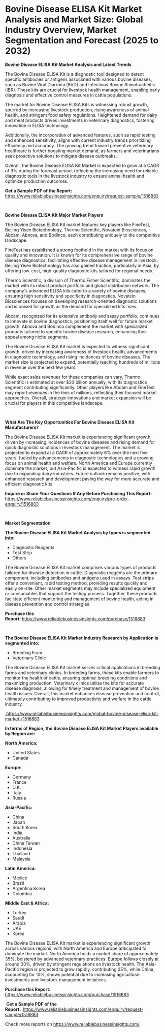 <p><h1>Bovine Disease ELISA Kit Market Analysis and Market Size: Global Industry Overview, Market Segmentation and Forecast (2025 to 2032)</h1></p><p><strong>Bovine Disease ELISA Kit Market Analysis and Latest Trends</strong></p>
<p><p>The Bovine Disease ELISA Kit is a diagnostic tool designed to detect specific antibodies or antigens associated with various bovine diseases, such as Bovine Viral Diarrhea (BVD) and Infectious Bovine Rhinotracheitis (IBR). These kits are crucial for livestock health management, enabling early diagnosis and effective control measures in cattle populations. </p><p>The market for Bovine Disease ELISA Kits is witnessing robust growth, spurred by increasing livestock production, rising awareness of animal health, and stringent food safety regulations. Heightened demand for dairy and meat products drives investments in veterinary diagnostics, fostering innovation in ELISA technology. </p><p>Additionally, the incorporation of advanced features, such as rapid testing and enhanced sensitivity, aligns with current industry trends prioritizing efficiency and accuracy. The growing trend toward preventive veterinary healthcare is further boosting market demand, as farmers and veterinarians seek proactive solutions to mitigate disease outbreaks. </p><p>Overall, the Bovine Disease ELISA Kit Market is expected to grow at a CAGR of 9% during the forecast period, reflecting the increasing need for reliable diagnostic tools in the livestock industry to ensure animal health and optimize production outcomes.</p></p>
<p><strong>Get a Sample PDF of the Report:&nbsp;</strong> <a href="https://www.reliablebusinessinsights.com/enquiry/request-sample/1516883?utm_campaign=3133&utm_medium=2&utm_source=Github&utm_content=ia&utm_term=30032025&utm_id=bovine-disease-elisa-kit">https://www.reliablebusinessinsights.com/enquiry/request-sample/1516883</a></p>
<p>&nbsp;</p>
<p><strong>Bovine Disease ELISA Kit Major Market Players</strong></p>
<p><p>The Bovine Disease ELISA Kit market features key players like FineTest, Beijing Yisen Biotechnology, Thermo Scientific, Novatein Biosciences, Abcam, Abnova, and Bodinco, each contributing uniquely to the competitive landscape.</p><p>FineTest has established a strong foothold in the market with its focus on quality and innovation. It is known for its comprehensive range of bovine disease diagnostics, facilitating effective disease management in livestock. Beijing Yisen Biotechnology has also gained traction, particularly in Asia, by offering low-cost, high-quality diagnostic kits tailored for regional needs.</p><p>Thermo Scientific, a division of Thermo Fisher Scientific, dominates the market with its robust product portfolio and global distribution network. The company's advanced ELISA kits cater to a variety of bovine diseases, ensuring high sensitivity and specificity in diagnostics. Novatein Biosciences focuses on developing research-oriented diagnostic solutions and is poised for growth as the demand for specialized kits rises.</p><p>Abcam, recognized for its extensive antibody and assay portfolio, continues to innovate in bovine diagnostics, positioning itself well for future market growth. Abnova and Bodinco complement the market with specialized products tailored to specific bovine disease research, enhancing their appeal among niche segments.</p><p>The Bovine Disease ELISA Kit market is expected to witness significant growth, driven by increasing awareness of livestock health, advancements in diagnostic technology, and rising incidences of bovine diseases. The market size is projected to expand, potentially reaching hundreds of millions in revenue over the next few years.</p><p>While exact sales revenues for these companies can vary, Thermo Scientific is estimated at over $30 billion annually, with its diagnostics segment contributing significantly. Other players like Abcam and FineTest may report revenues in the tens of millions, reflecting their focused market approaches. Overall, strategic innovations and market expansion will be crucial for players in this competitive landscape.</p></p>
<p>&nbsp;</p>
<p><strong>What Are The Key Opportunities For Bovine Disease ELISA Kit Manufacturers?</strong></p>
<p><p>The Bovine Disease ELISA Kit market is experiencing significant growth, driven by increasing incidences of bovine diseases and rising demand for quick diagnostic solutions in livestock management. The market is projected to expand at a CAGR of approximately 6% over the next five years, fueled by advancements in diagnostic technologies and a growing focus on animal health and welfare. North America and Europe currently dominate the market, but Asia-Pacific is expected to witness rapid growth due to expanding dairy industries. Future outlook remains positive, with enhanced research and development paving the way for more accurate and efficient diagnostic kits.</p></p>
<p><strong>Inquire or Share Your Questions If Any Before Purchasing This Report:</strong> <a href="https://www.reliablebusinessinsights.com/enquiry/pre-order-enquiry/1516883?utm_campaign=3133&utm_medium=2&utm_source=Github&utm_content=ia&utm_term=30032025&utm_id=bovine-disease-elisa-kit">https://www.reliablebusinessinsights.com/enquiry/pre-order-enquiry/1516883</a></p>
<p>&nbsp;</p>
<p><strong>Market Segmentation</strong></p>
<p><strong>The Bovine Disease ELISA Kit Market Analysis by types is segmented into:</strong></p>
<p><ul><li>Diagnostic Reagents</li><li>Test Strip</li><li>Others</li></ul></p>
<p><p>The Bovine Disease ELISA Kit market comprises various types of products tailored for disease detection in cattle. Diagnostic reagents are the primary component, including antibodies and antigens used in assays. Test strips offer a convenient, rapid testing method, providing results quickly and easily on-site. Other market segments may include specialized equipment or consumables that support the testing process. Together, these products facilitate efficient monitoring and management of bovine health, aiding in disease prevention and control strategies.</p></p>
<p><strong>Purchase this Report:&nbsp;</strong><a href="https://www.reliablebusinessinsights.com/purchase/1516883?utm_campaign=3133&utm_medium=2&utm_source=Github&utm_content=ia&utm_term=30032025&utm_id=bovine-disease-elisa-kit">https://www.reliablebusinessinsights.com/purchase/1516883</a></p>
<p>&nbsp;</p>
<p><strong>The Bovine Disease ELISA Kit Market Industry Research by Application is segmented into:</strong></p>
<p><ul><li>Breeding Farm</li><li>Veterinary Clinic</li></ul></p>
<p><p>The Bovine Disease ELISA Kit market serves critical applications in breeding farms and veterinary clinics. In breeding farms, these kits enable farmers to monitor the health of cattle, ensuring optimal breeding conditions and maximizing production. Veterinary clinics utilize the kits for accurate disease diagnosis, allowing for timely treatment and management of bovine health issues. Overall, this market enhances disease prevention and control, ultimately contributing to improved productivity and welfare in the cattle industry.</p></p>
<p><a href="https://www.reliablebusinessinsights.com/global-bovine-disease-elisa-kit-market-r1516883?utm_campaign=3133&utm_medium=2&utm_source=Github&utm_content=ia&utm_term=30032025&utm_id=bovine-disease-elisa-kit">&nbsp;https://www.reliablebusinessinsights.com/global-bovine-disease-elisa-kit-market-r1516883</a></p>
<p><strong>In terms of Region, the Bovine Disease ELISA Kit Market Players available by Region are:</strong></p>
<p>
    <p> <strong> North America: </strong>
        <ul>
            <li>United States</li>
            <li>Canada</li>
        </ul>
        </p> 
    <p> <strong> Europe: </strong>
        <ul>
            <li>Germany</li>
            <li>France</li>
            <li>U.K.</li>
            <li>Italy</li>
            <li>Russia</li>
        </ul>
        </p> 
    <p> <strong> Asia-Pacific: </strong>
        <ul>
            <li>China</li>
            <li>Japan</li>
            <li>South Korea</li>
            <li>India</li>
            <li>Australia</li>
            <li>China Taiwan</li>
            <li>Indonesia</li>
            <li>Thailand</li>
            <li>Malaysia</li>
        </ul>
        </p> 
    <p> <strong> Latin America: </strong>
        <ul>
            <li>Mexico</li>
            <li>Brazil</li>
            <li>Argentina Korea</li>
            <li>Colombia</li>
        </ul>
        </p> 
    <p> <strong> Middle East & Africa: </strong>
        <ul>
            <li>Turkey</li>
            <li>Saudi</li>
            <li>Arabia</li>
            <li>UAE</li>
            <li>Korea</li>
        </ul>
    </p>
    </p>
<p><p>The Bovine Disease ELISA Kit market is experiencing significant growth across various regions, with North America and Europe anticipated to dominate the market. North America holds a market share of approximately 35%, bolstered by advanced veterinary practices. Europe follows closely at around 30%, driven by stringent regulations on livestock health. The Asia-Pacific region is projected to grow rapidly, contributing 25%, while China, accounting for 10%, shows potential due to increasing agricultural investments and livestock management initiatives.</p></p>
<p><strong>Purchase this Report: </strong><a href="https://www.reliablebusinessinsights.com/purchase/1516883?utm_campaign=3133&utm_medium=2&utm_source=Github&utm_content=ia&utm_term=30032025&utm_id=bovine-disease-elisa-kit">https://www.reliablebusinessinsights.com/purchase/1516883</a></p>
<p>&nbsp;<strong>Get a Sample PDF of the Report:&nbsp;&nbsp;</strong><a href="https://www.reliablebusinessinsights.com/enquiry/request-sample/1516883?utm_campaign=3133&utm_medium=2&utm_source=Github&utm_content=ia&utm_term=30032025&utm_id=bovine-disease-elisa-kit">https://www.reliablebusinessinsights.com/enquiry/request-sample/1516883</a></p>
<p><strong></strong></p>
<p>Check more reports on <a href="https://www.reliablebusinessinsights.com/?utm_campaign=3133&utm_medium=2&utm_source=Github&utm_content=ia&utm_term=30032025&utm_id=bovine-disease-elisa-kit">https://www.reliablebusinessinsights.com/</a></p>
